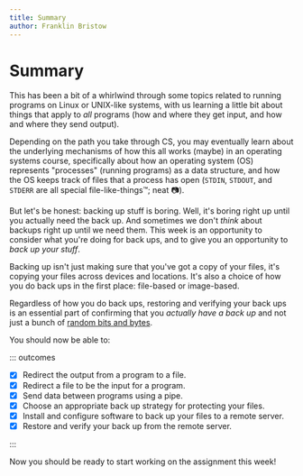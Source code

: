 ```yaml
---
title: Summary
author: Franklin Bristow
---
```


Summary
=======

This has been a bit of a whirlwind through some topics related to running
programs on Linux or UNIX-like systems, with us learning a little bit about
things that apply to *all* programs (how and where they get input, and how and
where they send output).

Depending on the path you take through CS, you may eventually learn about the
underlying mechanisms of how this all works (maybe) in an operating systems
course, specifically about how an operating system (OS) represents "processes"
(running programs) as a data structure, and how the OS keeps track of files that
a process has open (`STDIN`, `STDOUT`, and `STDERR` are all special
file-like-things&trade;; neat :camera:).

But let's be honest: backing up stuff is boring. Well, it's boring right up until
you actually need the back up. And sometimes we don't *think* about backups
right up until we need them. This week is an opportunity to consider what you're
doing for back ups, and to give you an opportunity to *back up your stuff*.

Backing up isn't just making sure that you've got a copy of your files, it's
copying your files across devices and locations. It's also a choice of how you
do back ups in the first place: file-based or image-based.

Regardless of how you do back ups, restoring and verifying your back ups is an
essential part of confirming that you *actually have a back up* and not just a
bunch of [random bits and bytes].

[random bits and bytes]: https://en.wikipedia.org/wiki/Garbage

You should now be able to:

::: outcomes

* [X] Redirect the output from a program to a file.
* [X] Redirect a file to be the input for a program.
* [X] Send data between programs using a pipe.
* [X] Choose an appropriate back up strategy for protecting your files.
* [X] Install and configure software to back up your files to a remote server.
* [X] Restore and verify your back up from the remote server.

:::

Now you should be ready to start working on the assignment this week!
